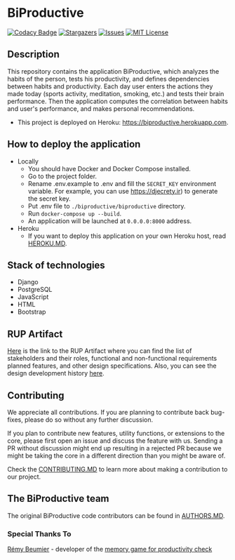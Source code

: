 # BiProductive

[![Codacy Badge](https://api.codacy.com/project/badge/Grade/1b8fcfb3465a4f02ab9a2d6dc445dfed)](https://app.codacy.com/gh/rizvansky/biproductive?utm_source=github.com&utm_medium=referral&utm_content=rizvansky/biproductive&utm_campaign=Badge_Grade_Settings)
[![Stargazers][stars-shield]][stars-url]
[![Issues][issues-shield]][issues-url]
[![MIT License][license-shield]][license-url]

## Description
This repository contains the application BiProductive, which analyzes the habits of the person, tests his productivity, 
and defines dependencies between habits and productivity. Each day user enters the actions they made today (sports 
activity, meditation, smoking, etc.) and tests their brain performance. Then the application computes the correlation 
between habits and user's performance, and makes personal recommendations.
  - This project is deployed on Heroku: https://biproductive.herokuapp.com.

## How to deploy the application
- Locally
    - You should have Docker and Docker Compose installed.
    - Go to the project folder.
    - Rename .env.example to .env and fill the ```SECRET_KEY``` environment variable. For example, you can use 
      https://djecrety.ir) to generate the secret key.
    - Put .env file to ```./biproductive/biproductive``` directory.
    - Run ```docker-compose up --build```.
    - An application will be launched at ```0.0.0.0:8000``` address.
- Heroku
    - If you want to deploy this application on your own Heroku host, read [HEROKU.MD](docs/HEROKU.MD).

## Stack of technologies
- Django
- PostgreSQL
- JavaScript
- HTML
- Bootstrap

## RUP Artifact
[Here](https://docs.google.com/document/d/14AMeCV4WJotkQ8lvZcl2u_bB66lMKmu4/edit?usp=sharing&ouid=109541784549585358096&rtpof=true&sd=true) 
is the link to the RUP Artifact where you can find the list of stakeholders and their roles, functional and 
non-functional requirements planned features, and other design specifications.
Also, you can see the design development history [here](./docs/DESIGN_DEVELOPMENT.MD).

## Contributing
We appreciate all contributions. If you are planning to contribute back bug-fixes, please do so without any further 
discussion.

If you plan to contribute new features, utility functions, or extensions to the core, please first open an issue and 
discuss the feature with us. Sending a PR without discussion might end up resulting in a rejected PR because we might be
taking the core in a different direction than you might be aware of.

Check the [CONTRIBUTING.MD](./docs/CONTRIBUTING.MD) to learn more about making a contribution to our project.

## The BiProductive team
The original BiProductive code contributors can be found in [AUTHORS.MD](./docs/AUTHORS.MD).
### Special Thanks To  
[Rémy Beumier](https://github.com/beumsk) - developer of the 
[memory game for productivity check](https://github.com/beumsk/Memory)

<!-- MARKDOWN LINKS & IMAGES -->
<!-- https://www.markdownguide.org/basic-syntax/#reference-style-links -->
[stars-shield]: https://img.shields.io/github/stars/rizvansky/biproductive.svg?style=flat&logo=appveyor
[stars-url]: https://github.com/rizvansky/biproductive/stargazers
[issues-shield]: https://img.shields.io/github/issues/rizvansky/biproductive.svg?style=flat&logo=appveyor
[issues-url]: https://github.com/rizvansky/biproductive/issues
[license-shield]: https://img.shields.io/github/license/rizvansky/biproductive.svg?style=flat
[license-url]: https://github.com/rizvansky/biproductive/blob/main/LICENSE
